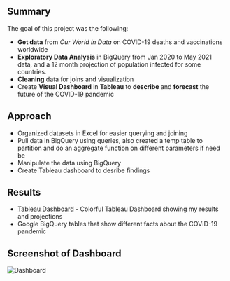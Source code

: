 ## Summary
The goal of this project was the following: 
* **Get data** from *Our World in Data* on COVID-19 deaths and vaccinations worldwide
* **Exploratory Data Analysis** in BigQuery from Jan 2020 to May 2021 data, and a 12 month projection of population infected for some countries.
* **Cleaning** data for joins and visualization
* Create **Visual Dashboard** in **Tableau** to **describe** and **forecast** the future of the COVID-19 pandemic


## Approach
* Organized datasets in Excel for easier querying and joining
* Pull data in BigQuery using queries, also created a temp table to partition and do an aggregate function on different parameters if need be
* Manipulate the data using BigQuery
* Create Tableau dashboard to desribe findings


## Results
* [Tableau Dashboard](https://public.tableau.com/app/profile/trenton.moore4482/viz/WorldwideCOVIDDashboard/Dashboard1) - Colorful Tableau Dashboard showing my results and projections
* Google BigQuery tables that show different facts about the COVID-19 pandemic

## Screenshot of Dashboard
![Dashboard](https://imgur.com/8fUWdNA.png)
